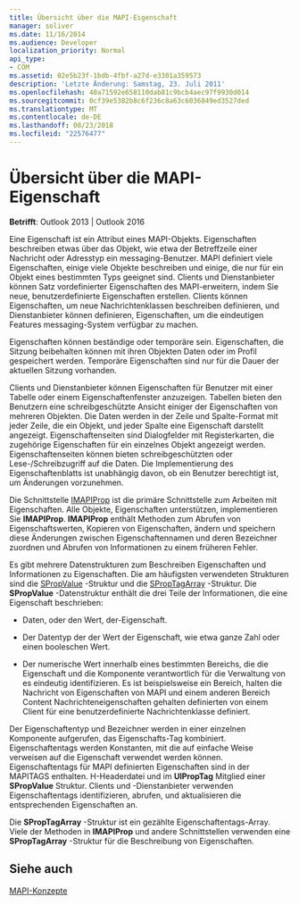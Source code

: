 ```yaml
---
title: Übersicht über die MAPI-Eigenschaft
manager: soliver
ms.date: 11/16/2014
ms.audience: Developer
localization_priority: Normal
api_type:
- COM
ms.assetid: 02e5b23f-1bdb-4fbf-a27d-e3301a359573
description: 'Letzte Änderung: Samstag, 23. Juli 2011'
ms.openlocfilehash: 40a71592e658110dab81c9bcb4aec97f9930d014
ms.sourcegitcommit: 0cf39e5382b8c6f236c8a63c6036849ed3527ded
ms.translationtype: MT
ms.contentlocale: de-DE
ms.lasthandoff: 08/23/2018
ms.locfileid: "22576477"
---
```

# <a name="mapi-property-overview"></a>Übersicht über die MAPI-Eigenschaft

  
  
**Betrifft**: Outlook 2013 | Outlook 2016 
  
Eine Eigenschaft ist ein Attribut eines MAPI-Objekts. Eigenschaften beschreiben etwas über das Objekt, wie etwa der Betreffzeile einer Nachricht oder Adresstyp ein messaging-Benutzer. MAPI definiert viele Eigenschaften, einige viele Objekte beschreiben und einige, die nur für ein Objekt eines bestimmten Typs geeignet sind. Clients und Dienstanbieter können Satz vordefinierter Eigenschaften des MAPI-erweitern, indem Sie neue, benutzerdefinierte Eigenschaften erstellen. Clients können Eigenschaften, um neue Nachrichtenklassen beschreiben definieren, und Dienstanbieter können definieren, Eigenschaften, um die eindeutigen Features messaging-System verfügbar zu machen.
  
Eigenschaften können beständige oder temporäre sein. Eigenschaften, die Sitzung beibehalten können mit ihren Objekten Daten oder im Profil gespeichert werden. Temporäre Eigenschaften sind nur für die Dauer der aktuellen Sitzung vorhanden. 
  
Clients und Dienstanbieter können Eigenschaften für Benutzer mit einer Tabelle oder einem Eigenschaftenfenster anzuzeigen. Tabellen bieten den Benutzern eine schreibgeschützte Ansicht einiger der Eigenschaften von mehreren Objekten. Die Daten werden in der Zeile und Spalte-Format mit jeder Zeile, die ein Objekt, und jeder Spalte eine Eigenschaft darstellt angezeigt. Eigenschaftenseiten sind Dialogfelder mit Registerkarten, die zugehörige Eigenschaften für ein einzelnes Objekt angezeigt werden. Eigenschaftenseiten können bieten schreibgeschützten oder Lese-/Schreibzugriff auf die Daten. Die Implementierung des Eigenschaftenblatts ist unabhängig davon, ob ein Benutzer berechtigt ist, um Änderungen vorzunehmen.
  
Die Schnittstelle [IMAPIProp](imapipropiunknown.md) ist die primäre Schnittstelle zum Arbeiten mit Eigenschaften. Alle Objekte, Eigenschaften unterstützen, implementieren Sie **IMAPIProp**. **IMAPIProp** enthält Methoden zum Abrufen von Eigenschaftswerten, Kopieren von Eigenschaften, ändern und speichern diese Änderungen zwischen Eigenschaftennamen und deren Bezeichner zuordnen und Abrufen von Informationen zu einem früheren Fehler. 
  
Es gibt mehrere Datenstrukturen zum Beschreiben Eigenschaften und Informationen zu Eigenschaften. Die am häufigsten verwendeten Strukturen sind die [SPropValue](spropvalue.md) -Struktur und die [SPropTagArray](sproptagarray.md) -Struktur. Die **SPropValue** -Datenstruktur enthält die drei Teile der Informationen, die eine Eigenschaft beschrieben: 
  
- Daten, oder den Wert, der-Eigenschaft.
    
- Der Datentyp der der Wert der Eigenschaft, wie etwa ganze Zahl oder einen booleschen Wert. 
    
- Der numerische Wert innerhalb eines bestimmten Bereichs, die die Eigenschaft und die Komponente verantwortlich für die Verwaltung von es eindeutig identifizieren. Es ist beispielsweise ein Bereich, halten die Nachricht von Eigenschaften von MAPI und einem anderen Bereich Content Nachrichteneigenschaften gehalten definierten von einem Client für eine benutzerdefinierte Nachrichtenklasse definiert. 
    
Der Eigenschaftentyp und Bezeichner werden in einer einzelnen Komponente aufgerufen, das Eigenschafts-Tag kombiniert. Eigenschaftentags werden Konstanten, mit die auf einfache Weise verweisen auf die Eigenschaft verwendet werden können. Eigenschaftentags für MAPI definierten Eigenschaften sind in der MAPITAGS enthalten. H-Headerdatei und im **UlPropTag** Mitglied einer **SPropValue** Struktur. Clients und -Dienstanbieter verwenden Eigenschaftentags identifizieren, abrufen, und aktualisieren die entsprechenden Eigenschaften an. 
  
Die **SPropTagArray** -Struktur ist ein gezählte Eigenschaftentags-Array. Viele der Methoden in **IMAPIProp** und andere Schnittstellen verwenden eine **SPropTagArray** -Struktur für die Beschreibung von Eigenschaften. 
  
## <a name="see-also"></a>Siehe auch



[MAPI-Konzepte](mapi-concepts.md)

